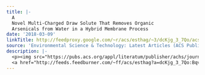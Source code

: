 ```yaml
---
title: |-
  A
  Novel Multi-Charged Draw Solute That Removes Organic
  Arsenicals from Water in a Hybrid Membrane Process
date: '2018-03-09'
linkTitle: http://feedproxy.google.com/~r/acs/esthag/~3/dcKjg_3_7Qo/acs.est.7b06506
source: 'Environmental Science & Technology: Latest Articles (ACS Publications)'
description: |-
  <p><img src="https://pubs.acs.org/appl/literatum/publisher/achs/journals/content/esthag/0/esthag.ahead-of-print/acs.est.7b06506/20180309/images/medium/es-2017-06506u_0006.gif" alt="TOC Graphic"/></p><div><cite>Environmental Science & Technology</cite></div><div>DOI: 10.1021/acs.est.7b06506</div><div class="feedflare">
  <a href="http://feeds.feedburner.com/~ff/acs/esthag?a=dcKjg_3_7Qo:Bqve5KUy0n8:yIl2AUoC8zA"><img src="http://feeds.feedburner.com/~ff/acs/esthag?d=yIl2AUoC8zA" border="0"></img></a>
---
```

